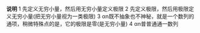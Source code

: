 **说明**
1 先定义无穷小量，然后用无穷小量定义极限
2 先定义极限，然后用极限定义无穷小量(把无穷小量视为一类极限)
3 αn既不抽象也不神秘，就是一个数列的通项，稍微特殊点的是，它的极限是零(是无穷小量)
4 αn普普通通一数列
